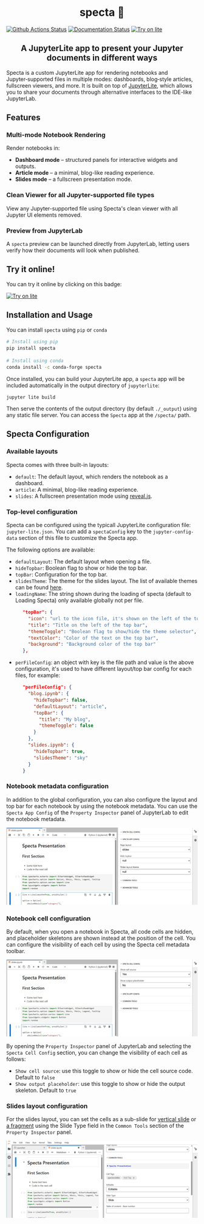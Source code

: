 <h1 align="center">specta 🌟</h1>

[![Github Actions Status](https://github.com/trungleduc/specta/workflows/Build/badge.svg)](https://github.com/trungleduc/specta/actions/workflows/build.yml)
[![Documentation Status](https://readthedocs.org/projects/specta/badge/?version=latest)](https://specta.readthedocs.io/en/latest/?badge=latest)
[![Try on lite](https://jupyterlite.rtfd.io/en/latest/_static/badge.svg)](https://trungleduc.github.io/specta/specta/)

<h2 align="center"> A JupyterLite app to present your Jupyter documents in different ways</h2>

Specta is a custom JupyterLite app for rendering notebooks and Jupyter‑supported files in multiple modes: dashboards, blog‑style articles, fullscreen viewers, and more. It is built on top of [JupyterLite](https://github.com/jupyterlite/jupyterlite), which allows you to share your documents through alternative interfaces to the IDE-like JupyterLab.

## Features

### Multi-mode Notebook Rendering

Render notebooks in:

- **Dashboard mode** – structured panels for interactive widgets and outputs.
- **Article mode** – a minimal, blog-like reading experience.
- **Slides mode** – a fullscreen presentation mode.

### Clean Viewer for all Jupyter-supported file types

View any Jupyter-supported file using Specta's clean viewer with all Jupyter UI elements removed.

### Preview from JupyterLab

A `specta` preview can be launched directly from JupyterLab, letting users verify how their documents will look when published.

## Try it online!

You can try it online by clicking on this badge:

[![Try on lite](https://jupyterlite.rtfd.io/en/latest/_static/badge.svg)](https://trungleduc.github.io/specta/specta/)

## Installation and Usage

You can install `specta` using `pip` or `conda`

```bash
# Install using pip
pip install specta

# Install using conda
conda install -c conda-forge specta
```

Once installed, you can build your JupyterLite app, a `specta` app will be included automatically in the output directory of `jupyterlite`:

```
jupyter lite build
```

Then serve the contents of the output directory (by default `./_output`) using any static file server. You can access the `Specta` app at the `/specta/` path.

## Specta Configuration

### Available layouts

Specta comes with three built-in layouts:

- `default`: The default layout, which renders the notebook as a dashboard.
- `article`: A minimal, blog-like reading experience.
- `slides`: A fullscreen presentation mode using [reveal.js](https://revealjs.com/).

### Top-level configuration

Specta can be configured using the typicall JupyterLite configuration file: `jupyter-lite.json`. You can add a `spectaConfig` key to the `jupyter-config-data` section of this file to customize the Specta app.

The following options are available:

- `defaultLayout`: The default layout when opening a file.
- `hideTopbar`: Boolean flag to show or hide the top bar.
- `topBar`: Configuration for the top bar.
- `slidesTheme`: The theme for the slides layout. The list of available themes can be found [here](https://revealjs.com/themes/).
- `loadingName`:  The string shown during the loading of specta (default to Loading Specta) only available globally not per file.

```json
      "topBar": {
        "icon": "url to the icon file, it's shown on the left of the top bar",
        "title": "Title on the left of the top bar",
        "themeToggle": "Boolean flag to show/hide the theme selector",
        "textColor": "Color of the text on the top bar",
        "background": "Background color of the top bar"
      },
```

- `perFileConfig`: an object with key is the file path and value is the above configuration, it's used to have different layout/top bar config for each files, for example:

```json
      "perFileConfig": {
        "blog.ipynb": {
          "hideTopbar": false,
          "defaultLayout": "article",
          "topBar": {
            "title": "My blog",
            "themeToggle": false
          }
        },
        "slides.ipynb": {
          "hideTopbar": true,
          "slidesTheme": "sky"
        }
      }
```

### Notebook metadata configuration

In addition to the global configuration, you can also configure the layout and top bar for each notebook by using the notebook metadata. You can use the `Specta App Config` of the `Property Inspector` panel of JupyterLab to edit the notebook metadata.

![Metadata](./docs/images/specta-meta.jpg)

### Notebook cell configuration

By default, when you open a notebook in Specta, all code cells are hidden, and placeholder skeletons are shown instead at the position of the cell. You can configure the visibility of each cell by using the Specta cell metadata toolbar.

![Cell toolbar](./docs/images/specta-config.jpg)

By opening the `Property Inspector` panel of JupyterLab and selecting the `Specta Cell Config` section, you can change the visibility of each cell as follows:

- `Show cell source`: use this toggle to show or hide the cell source code. Default to `false`
- `Show output placeholder`: use this toggle to show or hide the output skeleton. Default to `true`

### Slides layout configuration

For the slides layout, you can set the cells as a sub-slide for [vertical slide](https://revealjs.com/vertical-slides/) or [a fragment](https://revealjs.com/fragments/) using the Slide Type field in the `Common Tools` section of the `Property Inspector` panel.

![Slide tool](./docs/images/slide-tool.png)
